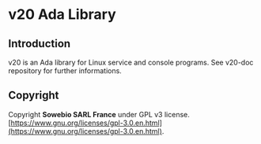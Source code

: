 # v20 Ada Library

## Introduction

v20 is an Ada library for Linux service and console programs. See v20-doc repository for further informations.

## Copyright

Copyright **Sowebio SARL France** under GPL v3 license.
[https://www.gnu.org/licenses/gpl-3.0.en.html](https://www.gnu.org/licenses/gpl-3.0.en.html).